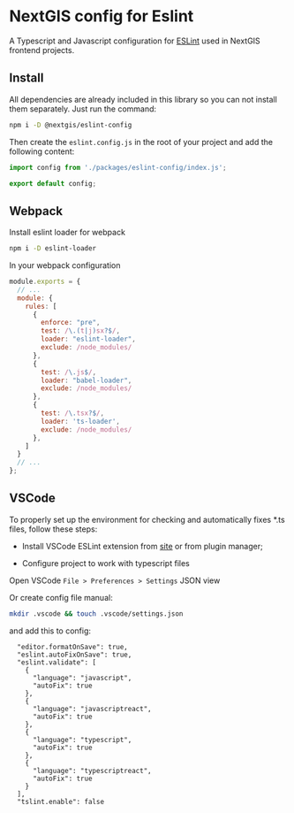 # NextGIS config for Eslint

A Typescript and Javascript configuration for [ESLint](http://eslint.org/) used in NextGIS frontend projects.

## Install

All dependencies are already included in this library so you can not install them separately.
Just run the command:

```bash
npm i -D @nextgis/eslint-config
```

Then create the `eslint.config.js` in the root of your project and add the following content:

```javascript
import config from './packages/eslint-config/index.js';

export default config;
```

## Webpack

Install eslint loader for webpack

```bash
npm i -D eslint-loader
```

In your webpack configuration

```javascript
module.exports = {
  // ...
  module: {
    rules: [
      {
        enforce: "pre",
        test: /\.(t|j)sx?$/,
        loader: "eslint-loader",
        exclude: /node_modules/
      },
      {
        test: /\.js$/,
        loader: "babel-loader",
        exclude: /node_modules/
      },
      {
        test: /\.tsx?$/,
        loader: 'ts-loader',
        exclude: /node_modules/
      },
    ]
  }
  // ...
};
```

## VSCode

To properly set up the environment for checking and automatically fixes *.ts files, follow these steps:

- Install VSCode ESLint extension from [site](https://marketplace.visualstudio.com/items?itemName=dbaeumer.vscode-eslint) or from plugin manager;

- Configure project to work with typescript files

Open VSCode `File > Preferences > Settings` JSON view

Or create config file manual:

```bash
mkdir .vscode && touch .vscode/settings.json
```

and add this to config:

```javascripton
  "editor.formatOnSave": true,
  "eslint.autoFixOnSave": true,
  "eslint.validate": [
    {
      "language": "javascript",
      "autoFix": true
    },
    {
      "language": "javascriptreact",
      "autoFix": true
    },
    {
      "language": "typescript",
      "autoFix": true
    },
    {
      "language": "typescriptreact",
      "autoFix": true
    }
  ],
  "tslint.enable": false
```
